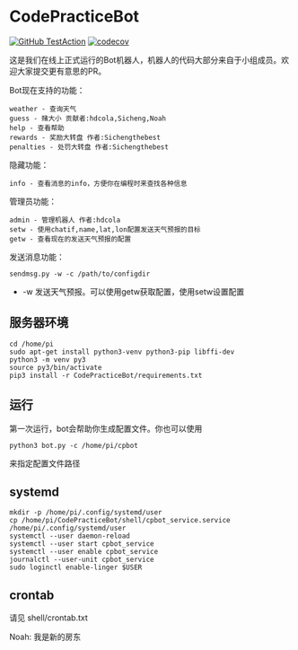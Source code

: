 # CodePracticeBot

[![GitHub TestAction](https://github.com/HDCodePractice/CodePracticeBot/workflows/GitHub%20Test/badge.svg)](https://github.com/HDCodePractice/CodePracticeBot/actions?query=workflow%3A%22GitHub+TestAction%22)
[![codecov](https://codecov.io/gh/HDCodePractice/CodePracticeBot/branch/master/graph/badge.svg?token=H9FQFHOSVZ)](https://codecov.io/gh/HDCodePractice/CodePracticeBot/)

这是我们在线上正式运行的Bot机器人，机器人的代码大部分来自于小组成员。欢迎大家提交更有意思的PR。

Bot现在支持的功能：

```
weather - 查询天气
guess - 赌大小 贡献者:hdcola,Sicheng,Noah
help - 查看帮助
rewards - 奖励大转盘 作者:Sichengthebest
penalties - 处罚大转盘 作者:Sichengthebest
```

隐藏功能：

```
info - 查看消息的info，方便你在编程时来查找各种信息
```

管理员功能：

```
admin - 管理机器人 作者:hdcola
setw - 使用chatif,name,lat,lon配置发送天气预报的目标
getw - 查看现在的发送天气预报的配置
```

发送消息功能：

```
sendmsg.py -w -c /path/to/configdir
```

* -w 发送天气预报。可以使用getw获取配置，使用setw设置配置


## 服务器环境

```
cd /home/pi
sudo apt-get install python3-venv python3-pip libffi-dev
python3 -m venv py3
source py3/bin/activate
pip3 install -r CodePracticeBot/requirements.txt
```

## 运行

第一次运行，bot会帮助你生成配置文件。你也可以使用

```
python3 bot.py -c /home/pi/cpbot
```

来指定配置文件路径


## systemd

```
mkdir -p /home/pi/.config/systemd/user
cp /home/pi/CodePracticeBot/shell/cpbot_service.service /home/pi/.config/systemd/user
systemctl --user daemon-reload
systemctl --user start cpbot_service
systemctl --user enable cpbot_service
journalctl --user-unit cpbot_service
sudo loginctl enable-linger $USER
```

## crontab

请见 shell/crontab.txt

Noah: 我是新的房东